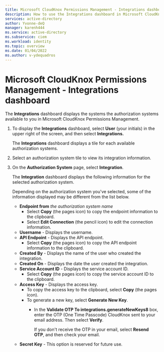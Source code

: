 ```yaml
---
title: Microsoft CloudKnox Permissions Management - Integrations dashboard 
description: How to use the Integrations dashboard in Microsoft CloudKnox Permissions Management.
services: active-directory
author: Yvonne-deQ
manager: karenh444
ms.service: active-directory
ms.subservice: ciem
ms.workload: identity
ms.topic: overview
ms.date: 01/04/2022
ms.author: v-ydequadros
---
```


# Microsoft CloudKnox Permissions Management - Integrations dashboard

The **Integrations** dashboard displays the systems the authorization systems available to you in Microsoft CloudKnox Permissions Management.

1. To display the **Integrations** dashboard, select **User** (your initials) in the upper right of the screen, and then select **Integrations.**

    The **Integrations** dashboard displays a tile for each available authorization systems.

1. Select an authorization system tile to view its integration information.

1. On the **Authorization System** page, select **Integration**.

     The **Integration** dashboard displays the following information for the selected authorization system.

    Depending on the authorization system you've selected, some of the information displayed may be different from the list below.

    - **Endpoint from** *the authorization system name*
        - Select **Copy** (the pages icon) to copy the endpoint information to the clipboard. 
        - Select **Edit Connection** (the pencil icon) to edit the connection information.
    - **Username** - Displays the username.
    - **API Endpoint** - Displays the API endpoint.
        - Select **Copy** (the pages icon) to copy the API endpoint information to the clipboard. 
    - **Created By** - Displays the name of the user who created the integration. 
    - **Created On** - Displays the date the user created the integration. 
    - **Service Account ID** - Displays the service account ID. 
        - Select **Copy** (the pages icon) to copy the service account ID to the clipboard. 
    - **Access Key** - Displays the access key. 
        - To copy the access key to the clipboard, select **Copy** (the pages icon).
        - To generate a new key, select **Generate New Key**.
            - In the **Validate OTP To integrations.generateNewKeys8** box, enter the OTP (One Time Passcode) CloudKnox sent to your email address. Then select **Verify**.

                If you don't receive the OTP in your email, select **Resend OTP**, and then check your email.
    - **Secret Key** - This option is reserved for future use.
    



<!---## Next steps--->